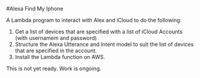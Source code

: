 #Alexa Find My Iphone

A Lambda program to interact with Alex and iCloud to do the following: 
1. Get a list of devices that are specified with a list of iCloud Accounts (with usernamem and password)
2. Structure the Alexa Utterance and Intent model to suit the list of devices that are specified in the account. 
3. Install the Lambda function on AWS.  

This is not yet ready.  Work is ongoing.  
